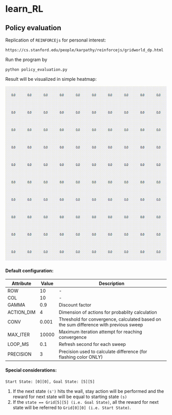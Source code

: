 # learn_RL


## Policy evaluation

Replication of `REINFORCEjs` for personal interest:
```
https://cs.stanford.edu/people/karpathy/reinforcejs/gridworld_dp.html
```

Run the program by
```
python policy_evaluation.py
```

Result will be visualized in simple heatmap:

![hippo](./img/Policy-Evaluation-Demo.gif)


#### Default configuration:

| Attribute | Value | Description |
|-----------|-------|-------------|
|ROW|10|-|
|COL|10|-|
|GAMMA|0.9|Discount factor|
|ACTION_DIM|4|Dimension of actions for probablity calculation|
|CONV|0.001|Threshold for convergence, calculated based on the sum difference with previous sweep|
|MAX_ITER|10000|Maximum iteration attempt for reaching convergence|
|LOOP_MS|0.1|Refresh second for each sweep|
|PRECISION|3|Precision used to calculate difference (for flashing color ONLY)| 

#### Special considerations:

`Start State: [0][0], Goal State: [5][5]`
1. If the next state `(s')` hits the wall, stay action will be performed and the reward for next state will be equal to starting state `(s)`
2. If the `state == Grid[5][5] (i.e. Goal State)`, all the reward for next state will be referred to `Grid[0][0] (i.e. Start State)`.
